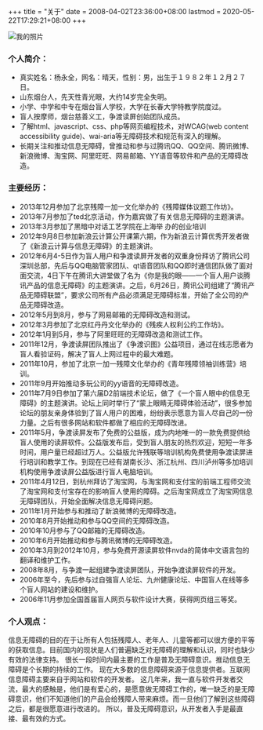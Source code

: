 +++
title = "关于"
date = 2008-04-02T23:36:00+08:00
lastmod = 2020-05-22T17:29:21+08:00
+++



![我的照片][my_pic]

### 个人简介：

* 真实姓名：杨永全，网名：晴天，性别：男，出生于１９８２年１２月２７日。
* 山东烟台人，先天性青光眼，大约14岁完全失明。
* 小学、中学和中专在烟台盲人学校，大学在长春大学特教学院度过。
* 盲人按摩师，烟台慈善义工，争渡读屏创始团队成员。
* 了解html、javascript、css、php等网页编程技术，对WCAG(web content accessibility guide)、wai-aria等无障碍技术和规范有深入的理解。
* 长期关注和推动信息无障碍，曾推动和参与过腾讯QQ、QQ空间、腾讯微博、新浪微博、淘宝网、阿里旺旺、网易邮箱、YY语音等软件和产品的无障碍改造。

### 主要经历：

* 2013年12月参加了北京残障一加一文化举办的《残障媒体议题工作坊》。
* 2013年7月参加了ted北京活动，作为嘉宾做了有关信息无障碍的主题演讲。
* 2013年3月参加了黑暗中对话工艺学院在上海举            办的创业培训
* 2012年9月8日参加新浪云计算公开课第六期，作为新浪云计算优秀开发者做了《新浪云计算与信息无障碍》的主题演讲。
* 2012年6月4-5日作为盲人用户和争渡读屏开发者的双重身份拜访了腾讯公司深圳总部，先后与QQ电脑管家团队、qt语音团队和QQ即时通信团队做了面对面交流，4日下午在腾讯大讲堂做了名为《你是我的眼——一个盲人用户谈腾讯产品的信息无障碍》的主题演讲。之后，6月26日，腾讯公司组建了“腾讯产品无障碍联盟”，要求公司所有产品必须满足无障碍标准，开始了全公司的产品无障碍改造。
* 2012年5月到8月，参与了网易邮箱的无障碍改造和测试。
* 2012年3月参加了北京红丹丹文化举办的《残疾人权利公约工作坊》。
* 2012年1月到5月，参与了阿里旺旺的无障碍改造和测试工作。
* 2011年12月，争渡读屏团队推出了《争渡识图》公益项目，通过在线志愿者为盲人看验证码，解决了盲人上网过程中的最大难题。
* 2011年10月，参加了北京一加一残障文化举办的《青年残障领袖训练营》培训。
* 2011年9月开始推动多玩公司的yy语音的无障碍改造。
* 2011年7月9日参加了第六届D2前端技术论坛，做了《一个盲人眼中的信息无障碍》的主题演讲。论坛上同时举行了“蒙上眼睛无障碍体验活动”，很多参加论坛的朋友亲身体验到了盲人用户的困难，纷纷表示愿意为盲人尽自己的一份力量。之后有很多网站和软件都做了相应的无障碍改进。
* 2011年5月，争渡读屏发布了免费的公益版，成为内地唯一的一款免费提供给盲人使用的读屏软件。公益版发布后，受到盲人朋友的热烈欢迎，短短一年多时间，用户量已经超过万人。公益版允许残联等培训机构免费使用争渡读屏进行培训和教学工作。到现在已经有湖南长沙、浙江杭州、四川泸州等多加培训机构使用争渡读屏公益版进行盲人电脑培训。
* 2011年4月12日，到杭州拜访了淘宝网，与淘宝网和支付宝的前端工程师交流了淘宝网和支付宝存在的影响盲人使用的障碍。之后淘宝网成立了淘宝网信息无障碍团队，开始全面解决信息无障碍问题。
* 2011年1月开始参与和推动了新浪微博的无障碍改造。
* 2010年8月开始推动和参与QQ空间的无障碍改造。
* 2010年10月参与了QQ邮箱的无障碍改造。
* 2010年6月开始推动和参与腾讯微博的无障碍改造。
* 2010年3月到2012年10月，参与免费开源读屏软件nvda的简体中文语言包的翻译和维护工作。
* 2008年8月，与争渡一起组建争渡读屏团队，开始争渡读屏软件的开发。
* 2006年至今，先后参与过自强盲人论坛、九州健康论坛、中国盲人在线等多个盲人网站的建设和维护。
* 2006年11月参加全国首届盲人网页与软件设计大赛，获得网页组三等奖。


### 个人观点：

信息无障碍的目的在于让所有人包括残障人、老年人、儿童等都可以很方便的平等的获取信息。目前国内的现状是人们普遍缺乏对无障碍的理解和认识，同时也缺少有效的法律支持。
很长一段时间内最主要的工作是普及无障碍意识。推动信息无障碍是个长期的持续的工作。
现在大多数的信息障碍来源于信息提供者。互联网信息障碍主要来自于网站和软件的开发者。
这几年来，我一直与软件开发者交流，最大的感触是，他们是有爱心的，是愿意做无障碍工作的，唯一缺乏的是无障碍意识，他们不知道他们的产品会给残障人带来麻烦。而一旦他们了解到这些障碍之后，都是很愿意进行改进的。
所以，普及无障碍意识，从开发者入手是最直接、最有效的方式。

[my_pic]: https://www.qt06.com/attachment/1207755998_8218e92c.jpg
